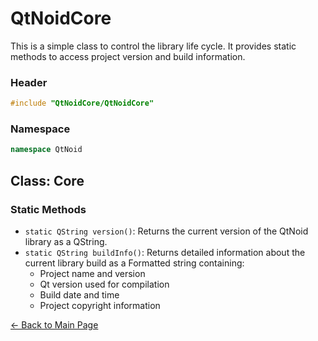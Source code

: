 # QtNoidCore
This is a simple class to control the library life cycle.
It provides static methods to access project version and build information.


### Header

```cpp
#include "QtNoidCore/QtNoidCore"
```

### Namespace

```cpp
namespace QtNoid
```

## Class: Core

### Static Methods

- `static QString version()`: Returns the current version of the QtNoid library as a QString.
- `static QString buildInfo()`: Returns detailed information about the current 
  library build as a Formatted string containing:
  - Project name and version
  - Qt version used for compilation
  - Build date and time
  - Project copyright information


[← Back to Main Page](./../README.md)

